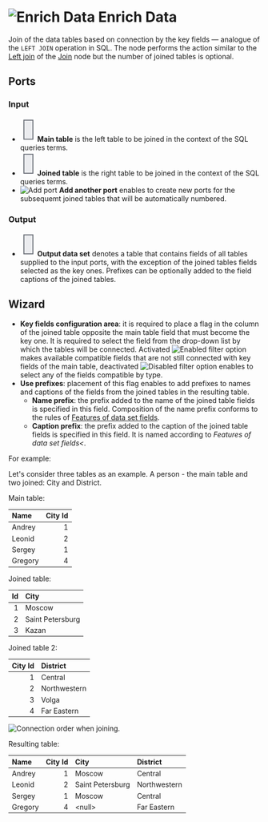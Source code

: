 # ![Enrich Data](../../images/icons/components/enrich-data_default.svg) Enrich Data

Join of the data tables based on connection by the key fields — analogue of the `LEFT JOIN` operation in SQL. The node performs the action similar to the [Left join](./join/left.md) of the [Join](./join/README.md) node but the number of joined tables is optional.

## Ports

### Input

* ![Main table](../../images/icons/app/node/ports/inputs/table_inactive.svg) **Main table** is the left table to be joined in the context of the SQL queries terms.
* ![Joined table](../../images/icons/app/node/ports/inputs/table_inactive.svg) **Joined table** is the right table to be joined in the context of the SQL queries terms.
* ![Add port](../../images/icons/toolbar-controls/plus-native_default.svg) **Add another port** enables to create new ports for the subsequemt joined tables that will be automatically numbered.

### Output

* ![Output data set](../../images/icons/app/node/ports/inputs/table_inactive.svg) **Output data set** denotes a table that contains fields of all tables supplied to the input ports, with the exception of the joined tables fields selected as the key ones. Prefixes can be optionally added to the field captions of the joined tables.

## Wizard

* **Key fields configuration area**: it is required to place a flag in the column of the joined table opposite the main table field that must become the key one. It is required to select the field from the drop-down list by which the tables will be connected. Activated ![Enabled filter](../../images/icons/filter-switcher/filter-switcher-filterswitch-off_default.svg) option makes available compatible fields that are not still connected with key fields of the main table, deactivated ![Disabled filter](../../images/icons/filter-switcher/filter-switcher-filterswitch-on_default.svg) option enables to select any of the fields compatible by type.
* **Use prefixes**: placement of this flag enables to add prefixes to names and captions of the fields from the joined tables in the resulting table.
   * **Name prefix**: the prefix added to the name of the joined table fields is specified in this field. Composition of the name prefix conforms to the rules of [Features of data set fields](../../data/datasetfieldoptions.md).
   * **Caption prefix**: the prefix added to the caption of the joined table fields is specified in this field. It is named according to *Features of data set fields<*.

For example:

Let's consider three tables as an example. A person - the main table and two joined: City and District.

Main table:

|Name|City Id|
|:-|-:|
|Andrey|1|
|Leonid|2|
|Sergey|1|
|Gregory|4|

Joined table:

|Id|City|
|-:|:-|
|1|Moscow|
|2|Saint Petersburg|
|3|Kazan|

Joined table 2:

|City Id|District|
|-:|:-|
|1|Central|
|2|Northwestern|
|3|Volga|
|4|Far Eastern|

![Connection order when joining.](./supplementation.svg)

Resulting table:

|Name|City Id|City|District|
|:-|-:|:-|:-|
|Andrey|1|Moscow|Central|
|Leonid|2|Saint Petersburg|Northwestern|
|Sergey|1|Moscow|Central|
|Gregory|4|&#60;null>|Far Eastern|
